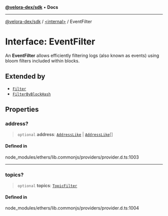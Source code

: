 [**@velora-dex/sdk**](../../README.md) • **Docs**

***

[@velora-dex/sdk](../../globals.md) / [\<internal\>](../README.md) / EventFilter

# Interface: EventFilter

An **EventFilter** allows efficiently filtering logs (also known as
 events) using bloom filters included within blocks.

## Extended by

- [`Filter`](Filter.md)
- [`FilterByBlockHash`](FilterByBlockHash.md)

## Properties

### address?

> `optional` **address**: [`AddressLike`](../type-aliases/AddressLike.md) \| [`AddressLike`](../type-aliases/AddressLike.md)[]

#### Defined in

node\_modules/ethers/lib.commonjs/providers/provider.d.ts:1003

***

### topics?

> `optional` **topics**: [`TopicFilter`](../type-aliases/TopicFilter.md)

#### Defined in

node\_modules/ethers/lib.commonjs/providers/provider.d.ts:1004
